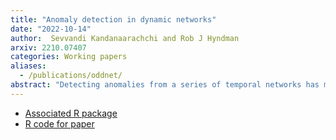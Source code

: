 ```yaml
---
title: "Anomaly detection in dynamic networks"
date: "2022-10-14"
author:  Sevvandi Kandanaarachchi and Rob J Hyndman
arxiv: 2210.07407
categories: Working papers
aliases:
  - /publications/oddnet/
abstract: "Detecting anomalies from a series of temporal networks has many applications, including road accidents in transport networks and suspicious events in social networks. While there are many methods for network anomaly detection, statistical methods are under utilised in this space even though they have a long history and proven capability in handling temporal dependencies. In this paper, we introduce *oddnet*, a feature-based network anomaly detection method that uses time series methods to model temporal dependencies. We demonstrate the effectiveness of oddnet on synthetic and real-world datasets."
---
```


* [Associated R package](https://github.com/sevvandi/oddnet)
* [R code for paper](https://github.com/sevvandi/supplementary_material/tree/master/oddnet)

